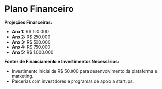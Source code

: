 
# Plano Financeiro

**Projeções Financeiras:**
- **Ano 1:** R$ 100.000
- **Ano 2:** R$ 250.000
- **Ano 3:** R$ 500.000
- **Ano 4:** R$ 750.000
- **Ano 5:** R$ 1.000.000

**Fontes de Financiamento e Investimentos Necessários:**
- Investimento inicial de R$ 50.000 para desenvolvimento da plataforma e marketing.
- Parcerias com investidores e programas de apoio a startups.
